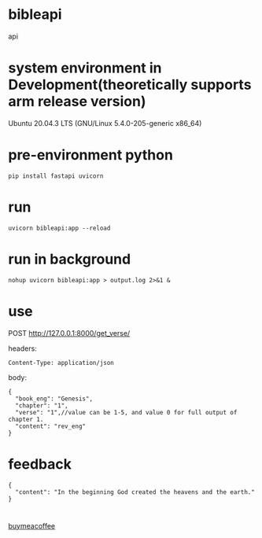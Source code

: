# bibleapi
api

# system environment in Development(theoretically supports arm release version)
Ubuntu 20.04.3 LTS (GNU/Linux 5.4.0-205-generic x86_64)

# pre-environment python
```
pip install fastapi uvicorn
```

# run
```
uvicorn bibleapi:app --reload
```

# run in background
```
nohup uvicorn bibleapi:app > output.log 2>&1 &
```

# use

POST http://127.0.0.1:8000/get_verse/

headers:
```
Content-Type: application/json
```

body:
```
{
  "book_eng": "Genesis",
  "chapter": "1",
  "verse": "1",//value can be 1-5, and value 0 for full output of chapter 1.
  "content": "rev_eng"
}
```

# feedback
```
{
  "content": "In the beginning God created the heavens and the earth."
}
```
#
[buymeacoffee](https://buymeacoffee.com/ztj7728)
